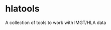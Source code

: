 <!-- README.md is generated from README.Rmd. Please edit that file -->
hlatools
========

A collection of tools to work with IMGT/HLA data
